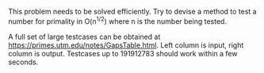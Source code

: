 This problem needs to be solved efficiently. Try to devise a method to test a number for primality in O(n<sup>1/2</sup>) where n is the number being tested.

A full set of large testcases can be obtained at https://primes.utm.edu/notes/GapsTable.html. Left column is input, right column is output. Testcases up to 191912783 should work within a few seconds.
